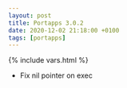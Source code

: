```yaml
---
layout: post
title: Portapps 3.0.2
date: 2020-12-02 21:18:00 +0100
tags: [portapps]
---
```

{% include vars.html %}

* Fix nil pointer on exec
